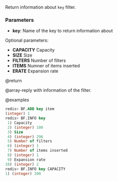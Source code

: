 Return information about `key` filter.

### Parameters

* **key**: Name of the key to return information about

Optional parameters:
* **CAPACITY** Capacity
* **SIZE** Size
* **FILTERS** Number of filters
* **ITEMS** Numner of items inserted
* **ERATE** Expansion rate

@return

@array-reply with information of the filter.

@examples

```sql
redis> BF.ADD key item
(integer) 1
redis> BF.INFO key
 1) Capacity
 2) (integer) 100
 3) Size
 4) (integer) 296
 5) Number of filters
 6) (integer) 1
 7) Number of items inserted
 8) (integer) 1
 9) Expansion rate
10) (integer) 2
redis> BF.INFO key CAPACITY
1) (integer) 100
```
